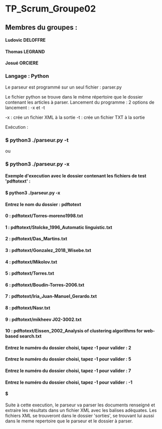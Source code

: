 # TP_Scrum_Groupe02
## Membres du groupes :
#### Ludovic DELOFFRE
#### Thomas LEGRAND
#### Josué ORCIERE

### Langage : Python 

Le parseur est programmé sur un seul fichier : parser.py

Le fichier python se trouve dans le même répertoire que le dossier contenant les articles à parser.
Lancement du programme : 
2 options de lancement : -x et -t

-x : crée un fichier XML à la sortie
-t : crée un fichier TXT à la sortie

Exécution : 

### $ python3 ./parseur.py -t
ou 
### $ python3 ./parseur.py -x

#### Exemple d'execution avec le dossier contenant les fichiers de test 'pdftotext' :

#### $ python3 ./parseur.py -x
#### Entrez le nom du dossier : pdftotext
#### 0 : pdftotext/Torres-moreno1998.txt
#### 1 : pdftotext/Stolcke_1996_Automatic linguistic.txt
#### 2 : pdftotext/Das_Martins.txt
#### 3 : pdftotext/Gonzalez_2018_Wisebe.txt
#### 4 : pdftotext/Mikolov.txt
#### 5 : pdftotext/Torres.txt
#### 6 : pdftotext/Boudin-Torres-2006.txt
#### 7 : pdftotext/Iria_Juan-Manuel_Gerardo.txt
#### 8 : pdftotext/Nasr.txt
#### 9 : pdftotext/mikheev J02-3002.txt
#### 10 : pdftotext/Eissen_2002_Analysis of clustering algorithms for web-based search.txt
#### Entrez le numéro du dossier choisi, tapez -1 pour valider : 2
#### Entrez le numéro du dossier choisi, tapez -1 pour valider : 5
#### Entrez le numéro du dossier choisi, tapez -1 pour valider : 7
#### Entrez le numéro du dossier choisi, tapez -1 pour valider : -1
#### $

Suite à cette execution, le parseur va parser les documents renseigné et extraire les résultats dans un fichier XML avec les balises adèquates.
Les fichiers XML se trouveront dans le dossier 'sorties', se trouvant lui aussi dans le meme repertoire que le parseur et le dossier à parser.
